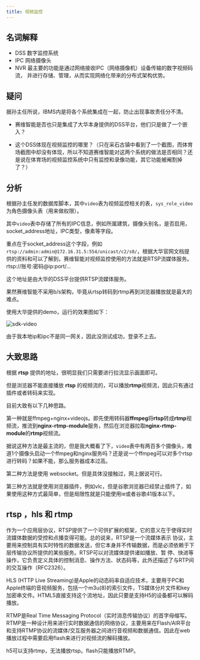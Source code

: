 ```yaml
---
title: 视频监控
---
```


## 名词解释

- DSS  数字监控系统
- IPC 网络摄像头
- NVR 最主要的功能是通过网络接收IPC（网络摄像机）设备传输的数字视频码流， 并进行存储、管理，从而实现网络化带来的分布式架构优势。

## 疑问

据孙主任所说，IBMS内是将各个系统集成在一起，防止出现事故责任分不清。

- 赛维智能是否也只是集成了大华本身提供的DSS平台，他们只是做了一个嵌入？

- 这个DSS体现在视频监控的哪里？（只在采石古镇中看到了一个截图，而体育场截图中却没有体现，所以不知道赛维智能对这两个系统的做法是否相同？还是说在体育场的视频监控系统中只有监控和录像功能，其它功能被阉割掉了？）

  

## 分析

根据孙主任发的数据库脚本，其中`video`表为视频监控相关的表，`sys_role_video`为角色摄像头表（用来做权限）。

其中`video`表中存储了所有的IPC信息，例如所属建筑，摄像头别名，是否启用，socket_address地址，IPC类型，像素等字段。



重点在于socket_address这个字段，例如`rtsp://admin:admin@172.16.31.5:554/unicast/c2/s0/`，根据大华官网文档提供的资料和可以了解到，赛维智能对视频监控使用的方法就是RTSP流媒体服务。rtsp://账号:密码@ip:port/...

这个地址是由大华的DSS平台提供RTSP流媒体服务。



果然赛维智能不采用b/s架构，毕竟从rtsp转码到rtmp再到浏览器播放就是最大的难点。

使用大华提供的demo，运行的效果图如下：

![sdk-video](https://blog-gitbook.oss-cn-beijing.aliyuncs.com/work/video/sdk-video.jpg)

由于我本地ip和ipc不是同一网关，因此没测试成功，登录不上去。

## 大致思路

根据 **rtsp** 提供的地址，很明显我们只需要进行拉流显示画面即可。



但是浏览器不能直接播放 **rtsp** 的视频流的，可以播放**rtmp**视频流，因此只有通过插件或者转码来实现。



目前大致有以下几种思路。



第一种就是ffmpeg+nginx+videojs。即先使用转码器**ffmpeg**将**rtsp**转成**rtmp**视频流，推流到**nginx-rtmp-module**服务，然后在浏览器拉取**nginx-rtmp-module**的**rtmp**视频流。



据说这种方法是最主流的，但是我大概看了下，`video`表中有两百多个摄像头，难道1个摄像头启动一个ffmpeg和nginx服务吗？还是说一个ffmpeg可以对多个rtsp进行转码？如果不能，那么服务器成本过高。



第二种方法是使用 websocket。但是具体没接触过，网上据说可行。



第三种方法就是使用浏览器插件，例如vlc，但是谷歌浏览器已经禁止插件了，如果使用这种方式最简单，但是局限性就是只能使用ie或者谷歌41版本以下。


##  **rtsp** ，hls 和 **rtmp** 

作为一个应用层协议，RTSP提供了一个可供扩展的框架，它的意义在于使得实时流媒体数据的受控和点播变得可能。总的说来，RTSP是一个流媒体表示 协议，主要用来控制具有实时特性的数据发送，但它本身并不传输数据，而是必须依赖于下层传输协议所提供的某些服务。RTSP可以对流媒体提供诸如播放、暂 停、快进等操作，它负责定义具体的控制消息、操作方法、状态码等，此外还描述了与RTP间的交互操作（RFC2326）。



HLS (HTTP Live Streaming)是Apple的动态码率自适应技术，主要用于PC和Apple终端的音视频服务，包括一个m3u(8)的索引文件，TS媒体分片文件和key加密串文件。HTML5直接支持这个流地址，因此只要是支持H5的设备都可以解码播放。



RTMP是Real Time Messaging Protocol（实时消息传输协议）的首字母缩写。RTMP是一种设计用来进行实时数据通信的网络协议，主要用来在Flash/AIR平台和支持RTMP协议的流媒体/交互服务器之间进行音视频和数据通信。因此在web播放过程中需要启用flash来进行对视频流的解码播放。



h5可以支持rtmp，无法播放rtsp。flash只能播放RTMP。
